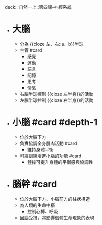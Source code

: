 deck:: 自然一上::第四課-神經系統

- # 大腦
	- 分為 {{cloze 左、右::a、b}}半球
	- 主管 #card
		- 感覺
		- 運動
		- 語言
		- 記憶
		- 思考
		- 情感
	- 右腦半球控制 {{cloze 左半身}}的活動
	- 左腦半球控制 {{cloze 右半身}}的活動
- # 小腦 #card #depth-1
	- 位於大腦下方
	- 負責協調全身肌肉活動 #card
		- 維持身體平衡
	- 可經訓練增進小腦的功能 #card
		- 體操可提升身體的平衡感與協調性
- # 腦幹 #card
	- 位於大腦下方、小腦前方的柱狀構造
	- 為人類的生命中樞
		- 控制心搏、呼吸
	- 因腦受損，將影響個體生命現象的表現